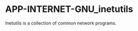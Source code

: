APP-INTERNET-GNU_inetutils
==========================

Inetutils is a collection of common network programs.
